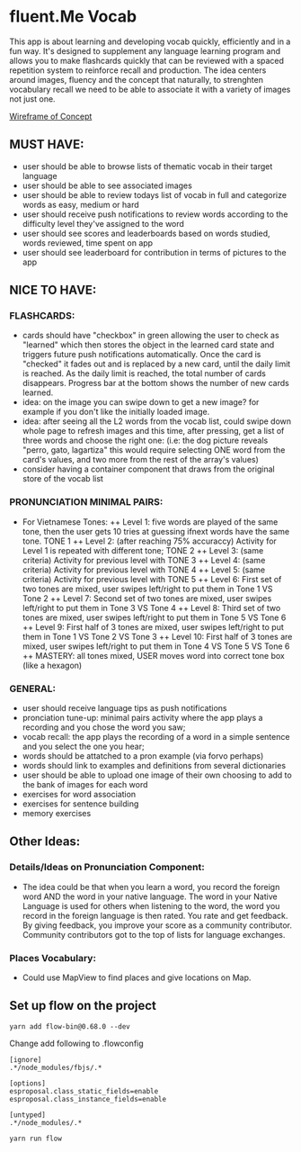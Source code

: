 # fluent.Me Vocab

This app is about learning and developing vocab quickly, efficiently and in a fun way. It's designed to supplement any language learning program and allows you to make flashcards quickly that can be reviewed with a spaced repetition system to reinforce recall and production. The idea centers around images, fluency and the concept that naturally, to strenghten vocabulary recall we need to be able to associate it with a variety of images not just one.

[Wireframe of Concept](https://projects.invisionapp.com/freehand/document/nhTVXNRKw 'Wireframe on InvisionApp')

## MUST HAVE:

- user should be able to browse lists of thematic vocab in their target language
- user should be able to see associated images
- user should be able to review todays list of vocab in full and categorize words as easy, medium or hard
- user should receive push notifications to review words according to the difficulty level they've assigned to the word
- user should see scores and leaderboards based on words studied, words reviewed, time spent on app
- user should see leaderboard for contribution in terms of pictures to the app

## NICE TO HAVE:

### FLASHCARDS:

- cards should have "checkbox" in green allowing the user to check as "learned" which then stores the object in the learned card state and triggers future push notifications automatically. Once the card is "checked" it fades out and is replaced by a new card, until the daily limit is reached. As the daily limit is reached, the total number of cards disappears. Progress bar at the bottom shows the number of new cards learned.
- idea: on the image you can swipe down to get a new image? for example if you don't like the initially loaded image.
- idea: after seeing all the L2 words from the vocab list, could swipe down whole page to refresh images and this time, after pressing, get a list of three words and choose the right one: (i.e: the dog picture reveals "perro, gato, lagartiza" this would require selecting ONE word from the card's values, and two more from the rest of the array's values)
- consider having a container component that draws from the original store of the vocab list

### PRONUNCIATION MINIMAL PAIRS:

- For Vietnamese Tones:
  ++ Level 1: five words are played of the same tone, then the user gets 10 tries at guessing ifnext words have the same tone. TONE 1
  ++ Level 2: (after reaching 75% accuraccy) Activity for Level 1 is repeated with different tone; TONE 2
  ++ Level 3: (same criteria) Activity for previous level with TONE 3
  ++ Level 4: (same criteria) Activity for previous level with TONE 4
  ++ Level 5: (same criteria) Activity for previous level with TONE 5
  ++ Level 6: First set of two tones are mixed, user swipes left/right to put them in Tone 1 VS Tone 2
  ++ Level 7: Second set of two tones are mixed, user swipes left/right to put them in Tone 3 VS Tone 4
  ++ Level 8: Third set of two tones are mixed, user swipes left/right to put them in Tone 5 VS Tone 6
  ++ Level 9: First half of 3 tones are mixed, user swipes left/right to put them in Tone 1 VS Tone 2 VS Tone 3
  ++ Level 10: First half of 3 tones are mixed, user swipes left/right to put them in Tone 4 VS Tone 5 VS Tone 6
  ++ MASTERY: all tones mixed, USER moves word into correct tone box (like a hexagon)

### GENERAL:

- user should receive language tips as push notifications
- pronciation tune-up: minimal pairs activity where the app plays a recording and you chose the word you saw;
- vocab recall: the app plays the recording of a word in a simple sentence and you select the one you hear;
- words should be attatched to a pron example (via forvo perhaps)
- words should link to examples and definitions from several dictionaries
- user should be able to upload one image of their own choosing to add to the bank of images for each word
- exercises for word association
- exercises for sentence building
- memory exercises

## Other Ideas:

### Details/Ideas on Pronunciation Component:

- The idea could be that when you learn a word, you record the foreign word AND the word in your native language. The word in your Native Language is used for others when listening to the word, the word you record in the foreign language is then rated. You rate and get feedback. By giving feedback, you improve your score as a community contributor. Community contributors got to the top of lists for language exchanges.

### Places Vocabulary:

- Could use MapView to find places and give locations on Map.

## Set up flow on the project

`yarn add flow-bin@0.68.0 --dev`

Change add following to .flowconfig

```
[ignore]
.*/node_modules/fbjs/.*

[options]
esproposal.class_static_fields=enable
esproposal.class_instance_fields=enable

[untyped]
.*/node_modules/.*
```

`yarn run flow`
